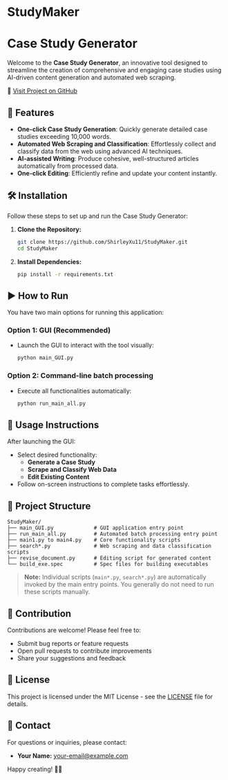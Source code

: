# StudyMaker

# Case Study Generator

Welcome to the **Case Study Generator**, an innovative tool designed to streamline the creation of comprehensive and engaging case studies using AI-driven content generation and automated web scraping.

🔗 [Visit Project on GitHub](https://github.com/ShirleyXu11/StudyMaker)

## 🚀 Features

- **One-click Case Study Generation**: Quickly generate detailed case studies exceeding 10,000 words.
- **Automated Web Scraping and Classification**: Effortlessly collect and classify data from the web using advanced AI techniques.
- **AI-assisted Writing**: Produce cohesive, well-structured articles automatically from processed data.
- **One-click Editing**: Efficiently refine and update your content instantly.

## 🛠️ Installation

Follow these steps to set up and run the Case Study Generator:

1. **Clone the Repository:**
   ```bash
   git clone https://github.com/ShirleyXu11/StudyMaker.git
   cd StudyMaker
   ```

2. **Install Dependencies:**
   ```bash
   pip install -r requirements.txt
   ```

## ▶️ How to Run

You have two main options for running this application:

### Option 1: GUI (Recommended)

- Launch the GUI to interact with the tool visually:
  ```bash
  python main_GUI.py
  ```

### Option 2: Command-line batch processing

- Execute all functionalities automatically:
  ```bash
  python run_main_all.py
  ```

## 🎯 Usage Instructions

After launching the GUI:

- Select desired functionality:
  - **Generate a Case Study**
  - **Scrape and Classify Web Data**
  - **Edit Existing Content**
- Follow on-screen instructions to complete tasks effortlessly.

## 📂 Project Structure

```
StudyMaker/
├── main_GUI.py             # GUI application entry point
├── run_main_all.py         # Automated batch processing entry point
├── main1.py to main4.py    # Core functionality scripts
├── search*.py              # Web scraping and data classification scripts
├── revise_document.py      # Editing script for generated content
└── build_exe.spec          # Spec files for building executables
```

> **Note:** Individual scripts (`main*.py`, `search*.py`) are automatically invoked by the main entry points. You generally do not need to run these scripts manually.

## 🤝 Contribution

Contributions are welcome! Please feel free to:

- Submit bug reports or feature requests
- Open pull requests to contribute improvements
- Share your suggestions and feedback

## 📜 License

This project is licensed under the MIT License - see the [LICENSE](LICENSE) file for details.

## 📧 Contact

For questions or inquiries, please contact:

- **Your Name:** your-email@example.com

Happy creating! 🚀✨

